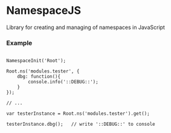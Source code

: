 # NamespaceJS
Library for creating and managing of namespaces in JavaScript

### Example

```

NamespaceInit('Root');

Root.ns('modules.tester', {
    dbg: function(){
        console.info('::DEBUG::');
    }
});

// ... 

var testerInstance = Root.ns('modules.tester').get();

testerInstance.dbg();   // write '::DEBUG::' to console

```